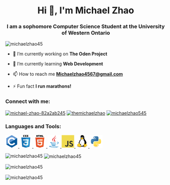 <h1 align="center">Hi 👋, I'm Michael Zhao</h1>
<h3 align="center">I am a sophomore Computer Science Student at the University of Western Ontario</h3>

<p align="left"> <img src="https://komarev.com/ghpvc/?username=michaelzhao45&label=Profile%20views&color=0e75b6&style=flat" alt="michaelzhao45" /> </p>

- 🔭 I’m currently working on **The Oden Project**

- 🌱 I’m currently learning **Web Development**

- 📫 How to reach me **Michaelzhao4567@gmail.com**

- ⚡ Fun fact **I run marathons!**

<h3 align="left">Connect with me:</h3>
<p align="left">
<a href="https://linkedin.com/in/michael-zhao-82a2ab245" target="blank"><img align="center" src="https://raw.githubusercontent.com/rahuldkjain/github-profile-readme-generator/master/src/images/icons/Social/linked-in-alt.svg" alt="michael-zhao-82a2ab245" height="30" width="40" /></a>
<a href="https://instagram.com/themichaelzhao" target="blank"><img align="center" src="https://raw.githubusercontent.com/rahuldkjain/github-profile-readme-generator/master/src/images/icons/Social/instagram.svg" alt="themichaelzhao" height="30" width="40" /></a>
<a href="https://www.youtube.com/c/michaelzhao545" target="blank"><img align="center" src="https://raw.githubusercontent.com/rahuldkjain/github-profile-readme-generator/master/src/images/icons/Social/youtube.svg" alt="michaelzhao545" height="30" width="40" /></a>
</p>

<h3 align="left">Languages and Tools:</h3>
<p align="left"> <a href="https://www.cprogramming.com/" target="_blank" rel="noreferrer"> <img src="https://raw.githubusercontent.com/devicons/devicon/master/icons/c/c-original.svg" alt="c" width="40" height="40"/> </a> <a href="https://www.w3schools.com/css/" target="_blank" rel="noreferrer"> <img src="https://raw.githubusercontent.com/devicons/devicon/master/icons/css3/css3-original-wordmark.svg" alt="css3" width="40" height="40"/> </a> <a href="https://www.w3.org/html/" target="_blank" rel="noreferrer"> <img src="https://raw.githubusercontent.com/devicons/devicon/master/icons/html5/html5-original-wordmark.svg" alt="html5" width="40" height="40"/> </a> <a href="https://www.java.com" target="_blank" rel="noreferrer"> <img src="https://raw.githubusercontent.com/devicons/devicon/master/icons/java/java-original.svg" alt="java" width="40" height="40"/> </a> <a href="https://developer.mozilla.org/en-US/docs/Web/JavaScript" target="_blank" rel="noreferrer"> <img src="https://raw.githubusercontent.com/devicons/devicon/master/icons/javascript/javascript-original.svg" alt="javascript" width="40" height="40"/> </a> <a href="https://www.linux.org/" target="_blank" rel="noreferrer"> <img src="https://raw.githubusercontent.com/devicons/devicon/master/icons/linux/linux-original.svg" alt="linux" width="40" height="40"/> </a> <a href="https://www.python.org" target="_blank" rel="noreferrer"> <img src="https://raw.githubusercontent.com/devicons/devicon/master/icons/python/python-original.svg" alt="python" width="40" height="40"/> </a> </p>

<p><img align="left" src="https://github-readme-stats.vercel.app/api/top-langs?username=michaelzhao45&show_icons=true&locale=en&layout=compact" alt="michaelzhao45" /></p>

<p>&nbsp;<img align="center" src="https://github-readme-stats.vercel.app/api?username=michaelzhao45&show_icons=true&locale=en" alt="michaelzhao45" /></p>

<p><img align="center" src="https://github-readme-streak-stats.herokuapp.com/?user=michaelzhao45&" alt="michaelzhao45" /></p>

<p><img align="center" src="https://github-readme-streak-stats.herokuapp.com/?user=michaelzhao45&" alt="michaelzhao45" /></p>
